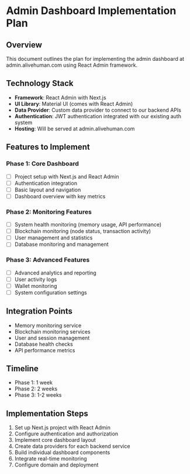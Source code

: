 # Admin Dashboard Implementation Plan

## Overview
This document outlines the plan for implementing the admin dashboard at admin.alivehuman.com using React Admin framework.

## Technology Stack
- **Framework**: React Admin with Next.js
- **UI Library**: Material UI (comes with React Admin)
- **Data Provider**: Custom data provider to connect to our backend APIs
- **Authentication**: JWT authentication integrated with our existing auth system
- **Hosting**: Will be served at admin.alivehuman.com

## Features to Implement

### Phase 1: Core Dashboard
- [ ] Project setup with Next.js and React Admin
- [ ] Authentication integration
- [ ] Basic layout and navigation
- [ ] Dashboard overview with key metrics

### Phase 2: Monitoring Features
- [ ] System health monitoring (memory usage, API performance)
- [ ] Blockchain monitoring (node status, transaction activity)
- [ ] User management and statistics
- [ ] Database monitoring and management

### Phase 3: Advanced Features
- [ ] Advanced analytics and reporting
- [ ] User activity logs
- [ ] Wallet monitoring
- [ ] System configuration settings

## Integration Points
- Memory monitoring service
- Blockchain monitoring services
- User and session management
- Database health checks
- API performance metrics

## Timeline
- Phase 1: 1 week
- Phase 2: 2 weeks
- Phase 3: 1-2 weeks

## Implementation Steps
1. Set up Next.js project with React Admin
2. Configure authentication and authorization
3. Implement core dashboard layout
4. Create data providers for each backend service
5. Build individual dashboard components
6. Integrate real-time monitoring
7. Configure domain and deployment
